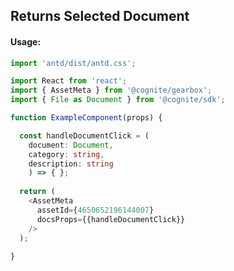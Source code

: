 ## Returns Selected Document 

<!-- STORY -->

#### Usage:

```typescript jsx
import 'antd/dist/antd.css';

import React from 'react';
import { AssetMeta } from '@cognite/gearbox';
import { File as Document } from '@cognite/sdk';

function ExampleComponent(props) {

  const handleDocumentClick = (
    document: Document,
    category: string,
    description: string
    ) => { };
  
  return (
    <AssetMeta 
      assetId={4650652196144007}
      docsProps={{handleDocumentClick}}
    />
  );
  
}
```
